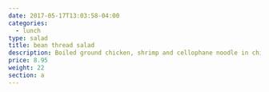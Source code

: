 ```yaml
---
date: 2017-05-17T13:03:58-04:00
categories:
  - lunch
type: salad
title: bean thread salad
description: Boiled ground chicken, shrimp and cellophane noodle in chili & lime dressing.
price: 8.95
weight: 22
section: a
---
```

